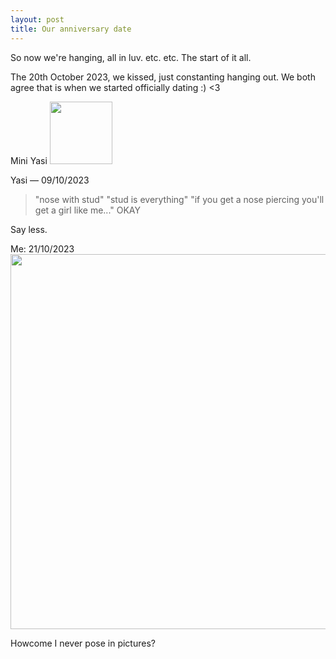 ```yaml
---
layout: post
title: Our anniversary date
---
```


So now we're hanging, all in luv. etc. etc. The start of it all.

The 20th October 2023, we kissed, just constanting hanging out. We both agree that is when we started officially dating :) <3

Mini Yasi
<img src="{{ site.baseurl }}/img/IMG_3639.JPG" style="width: auto; height: 100px;">

Yasi — 09/10/2023
> "nose with stud"
> "stud is everything"
> "if you get a nose piercing you'll get a girl like me..." OKAY

Say less.

Me: 21/10/2023
<img src="{{ site.baseurl }}/img/IMG_E3281.JPG" style="width: 600px; height: auto;">

Howcome I never pose in pictures?